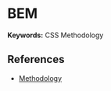 # BEM

**Keywords:** CSS Methodology

## References

- [Methodology](https://en.bem.info/methodology/)
